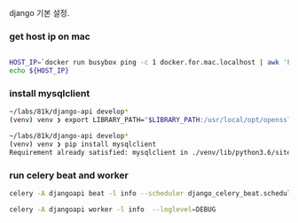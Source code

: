 django 기본 설정.

### get host ip on mac
```bash

HOST_IP=`docker run busybox ping -c 1 docker.for.mac.localhost | awk 'FNR==2 {print $4}' | sed s'/.$//'`
echo ${HOST_IP}

```

### install mysqlclient
```bash
~/labs/81k/django-api develop*
(venv) venv ❯ export LIBRARY_PATH="$LIBRARY_PATH:/usr/local/opt/openssl/lib/"

~/labs/81k/django-api develop*
(venv) venv ❯ pip install mysqlclient
Requirement already satisfied: mysqlclient in ./venv/lib/python3.6/site-packages (1.4.1)
```

### run celery beat and worker

```bash
celery -A djangoapi beat -l info --scheduler django_celery_beat.schedulers:DatabaseScheduler

celery -A djangoapi worker -l info  --loglevel=DEBUG
```
